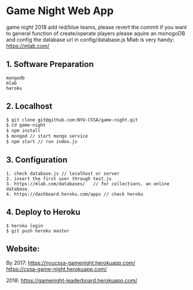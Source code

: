 # Game Night Web App
game night 2018 add red/blue teams, please revert the commit if you want to general function of create/operate players
please aquire an monogoDB and config the database url in config/database.js
Mlab is very handy: https://mlab.com/

## 1. Software Preparation
```
mongodb
mlab
heroku
```

## 2. Localhost
```sh
$ git clone git@github.com:NYU-CSSA/game-night.git
$ cd game-night
$ npm install
$ mongod // start mongo service
$ npm start // run index.js
```

## 3. Configuration
```
1. check database.js // localhost or server
2. insert the first user through test.js
3. https://mlab.com/databases/   // for collections, an online database.
4. https://dashboard.heroku.com/apps // check heroku
```


## 4. Deploy to Heroku
```
$ heroku login
$ git push heroku master
```


## Website:
By 2017:
https://nyucssa-gamenight.herokuapp.com/  
https://cssa-game-night.herokuapp.com/

2018: 
https://gamenight-leaderboard.herokuapp.com/
